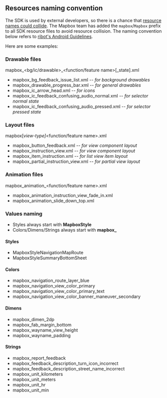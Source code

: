## Resources naming convention

The SDK is used by external developers, so there is a chance that [resource names could collide](https://github.com/mapbox/mapbox-navigation-android/issues/1793). The Mapbox team has added the `mapbox`/`Mapbox` prefix to all SDK resource files to avoid resource collision. 
The naming convention below refers to [ribot's Android Guidelines](https://github.com/ribot/android-guidelines/blob/master/project_and_code_guidelines.md).

Here are some examples:
### Drawable files

mapbox_<bg/ic/drawable>_<function/feature name>[_state].xml

* mapbox_bg_feedback_issue_list.xml -- _for background drawables_
* mapbox_drawable_progress_bar.xml -- _for general drawables_
* mapbox_ic_arrow_head.xml -- _for icons_
* mapbox_ic_feedback_confusing_audio_normal.xml -- _for selector normal state_
* mapbox_ic_feedback_confusing_audio_pressed.xml -- _for selector pressed state_

### Layout files

mapbox[_view-type]_<function/feature name>.xml

* mapbox_button_feedback.xml            -- _for view component layout_
* mapbox_instruction_view.xml           -- _for view component layout_
* mapbox_item_instruction.xml           -- _for list view item layout_
* mapbox_partial_instruction_view.xml   -- _for partial view layout_

### Animation files

mapbox_animation_<function/feature name>.xml

* mapbox_animation_instruction_view_fade_in.xml
* mapbox_animation_slide_down_top.xml

### Values naming

* Styles always start with **MapboxStyle**
* Colors/Dimens/Strings always start with **mapbox_** 

#### Styles

* MapboxStyleNavigationMapRoute
* MapboxStyleSummaryBottomSheet

#### Colors

* mapbox_navigation_route_layer_blue
* mapbox_navigation_view_color_primary
* mapbox_navigation_view_color_primary_text
* mapbox_navigation_view_color_banner_maneuver_secondary

#### Dimens

* mapbox_dimen_2dp
* mapbox_fab_margin_bottom
* mapbox_wayname_view_height
* mapbox_wayname_padding

#### Strings

* mapbox_report_feedback
* mapbox_feedback_description_turn_icon_incorrect
* mapbox_feedback_description_street_name_incorrect
* mapbox_unit_kilometers
* mapbox_unit_meters
* mapbox_unit_hr
* mapbox_unit_min

 
